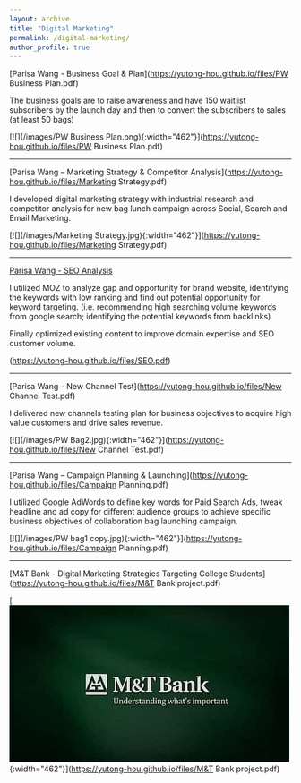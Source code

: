 ```yaml
---
layout: archive
title: "Digital Marketing"
permalink: /digital-marketing/
author_profile: true
---
```


[Parisa Wang - Business Goal & Plan](https://yutong-hou.github.io/files/PW Business Plan.pdf)

The business goals are to raise awareness and have 150 waitlist subscribers by the launch day and then to convert the subscribers to sales (at least 50 bags)

[![](/images/PW Business Plan.png){:width="462"}](https://yutong-hou.github.io/files/PW Business Plan.pdf)

---

[Parisa Wang – Marketing Strategy & Competitor Analysis](https://yutong-hou.github.io/files/Marketing Strategy.pdf)

I developed digital marketing strategy with industrial research and competitor analysis for new bag lunch campaign across Social, Search and Email Marketing.

[![](/images/Marketing Strategy.jpg){:width="462"}](https://yutong-hou.github.io/files/Marketing Strategy.pdf)

---

[Parisa Wang - SEO Analysis](https://yutong-hou.github.io/files/SEO.pdf)

I utilized MOZ to analyze gap and opportunity for brand website, identifying the keywords with low ranking and find out potential opportunity for keyword targeting. (i.e. recommending high searching volume keywords from google search; identifying the potential keywords from backlinks)

Finally optimized existing content to improve domain expertise and SEO customer volume.

(https://yutong-hou.github.io/files/SEO.pdf)

---

[Parisa Wang - New Channel Test](https://yutong-hou.github.io/files/New Channel Test.pdf)

I delivered new channels testing plan for business objectives to acquire high value customers and drive sales revenue.

[![](/images/PW Bag2.jpg){:width="462"}](https://yutong-hou.github.io/files/New Channel Test.pdf)

---

[Parisa Wang – Campaign Planning & Launching](https://yutong-hou.github.io/files/Campaign Planning.pdf)

I utilized Google AdWords to define key words for Paid Search Ads, tweak headline and ad copy for different audience groups to achieve specific business objectives of collaboration bag launching campaign.


[![](/images/PW bag1 copy.jpg){:width="462"}](https://yutong-hou.github.io/files/Campaign Planning.pdf)

---

[M&T Bank - Digital Marketing Strategies Targeting College Students](https://yutong-hou.github.io/files/M&T Bank project.pdf)


[![](/images/mt-logo1-sm.jpg){:width="462"}](https://yutong-hou.github.io/files/M&T Bank project.pdf)